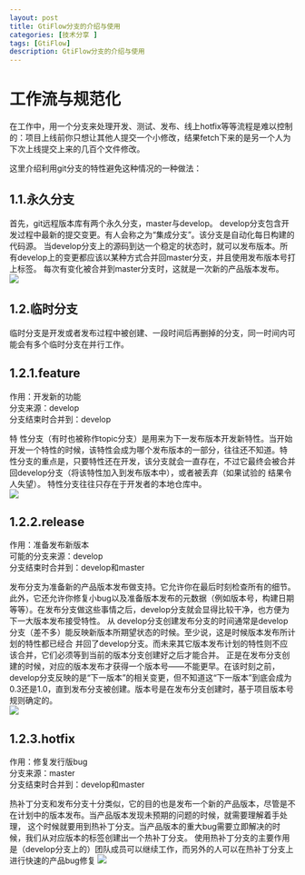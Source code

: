 ```yaml
---
layout: post
title: GtiFlow分支的介绍与使用
categories: [技术分享 ]
tags: [GtiFlow]
description: GtiFlow分支的介绍与使用
---
```


# 工作流与规范化

在工作中，用一个分支来处理开发、测试、发布、线上hotfix等等流程是难以控制的：项目上线前你只想让其他人提交一个小修改，结果fetch下来的是另一个人为下次上线提交上来的几百个文件修改。

这里介绍利用git分支的特性避免这种情况的一种做法：

<!--break-->

## 1.1.永久分支

首先，git远程版本库有两个永久分支，master与develop。
develop分支包含开发过程中最新的提交变更。有人会称之为“集成分支”。该分支是自动化每日构建的代码源。
当develop分支上的源码到达一个稳定的状态时，就可以发布版本。所有develop上的变更都应该以某种方式合并回master分支，并且使用发布版本号打上标签。
每次有变化被合并到master分支时，这就是一次新的产品版本发布。  
![](http://hqpsoft.github.io/image/o_git-workflow-release-cycle-1historical.png)

## 1.2.临时分支

临时分支是开发或者发布过程中被创建、一段时间后再删掉的分支，同一时间内可能会有多个临时分支在并行工作。

## 1.2.1.feature

作用：开发新的功能  
分支来源：develop  
分支结束时合并到：develop  

特 性分支（有时也被称作topic分支）是用来为下一发布版本开发新特性。当开始开发一个特性的时候，该特性会成为哪个发布版本的一部分，往往还不知道。特 性分支的重点是，只要特性还在开发，该分支就会一直存在，不过它最终会被合并回develop分支（将该特性加入到发布版本中），或者被丢弃（如果试验的 结果令人失望）。
特性分支往往只存在于开发者的本地仓库中。  
![](http://hqpsoft.github.io/image/o_git-workflow-release-cycle-2feature.png)

## 1.2.2.release

作用：准备发布新版本  
可能的分支来源：develop  
分支结束时合并到：develop和master  

发布分支为准备新的产品版本发布做支持。它允许你在最后时刻检查所有的细节。此外，它还允许你修复小bug以及准备版本发布的元数据（例如版本号，构建日期等等）。在发布分支做这些事情之后，develop分支就会显得比较干净，也方便为下一大版本发布接受特性。
从 develop分支创建发布分支的时间通常是develop分支（差不多）能反映新版本所期望状态的时候。至少说，这是时候版本发布所计划的特性都已经合 并回了develop分支。而未来其它版本发布计划的特性则不应该合并，它们必须等到当前的版本分支创建好之后才能合并。
正是在发布分支创建的时候，对应的版本发布才获得一个版本号——不能更早。在该时刻之前，develop分支反映的是“下一版本”的相关变更，但不知道这“下一版本”到底会成为0.3还是1.0，直到发布分支被创建。版本号是在发布分支创建时，基于项目版本号规则确定的。  
![](http://hqpsoft.github.io/image/o_git-workflow-release-cycle-3release.png)  

## 1.2.3.hotfix

作用：修复发行版bug  
分支来源：master  
分支结束时合并到：develop和master  

热补丁分支和发布分支十分类似，它的目的也是发布一个新的产品版本，尽管是不在计划中的版本发布。当产品版本发现未预期的问题的时候，就需要理解着手处理， 这个时候就要用到热补丁分支。当产品版本的重大bug需要立即解决的时候，我们从对应版本的标签创建出一个热补丁分支。
使用热补丁分支的主要作用是（develop分支上的）团队成员可以继续工作，而另外的人可以在热补丁分支上进行快速的产品bug修复
![](http://hqpsoft.github.io/image/o_git-workflow-release-cycle-4maintenance.png)